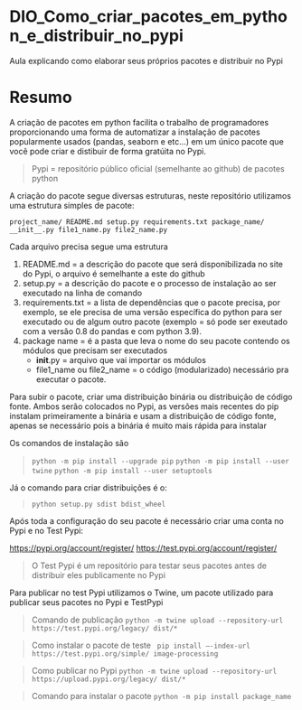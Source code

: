 # DIO_Como_criar_pacotes_em_python_e_distribuir_no_pypi

Aula explicando como elaborar seus próprios pacotes e distribuir no Pypi

# Resumo

A criação de pacotes em python facilita o trabalho de programadores proporcionando uma forma de automatizar a instalação de pacotes popularmente usados (pandas, seaborn e etc...) em um único pacote que você pode criar e distibuir de forma gratúita no Pypi.

> Pypi = repositório público oficial (semelhante ao github) de pacotes python

A criação do pacote segue diversas estruturas, neste repositório utilizamos uma estrutura simples de pacote:


` project_name/
      README.md
      setup.py
      requirements.txt
      package_name/
        __init__.py
        file1_name.py
        file2_name.py `
        
Cada arquivo precisa segue uma estrutura

1. README.md = a descrição do pacote que será disponibilizada no site do Pypi, o arquivo é semelhante a este do github
2. setup.py = a descrição do pacote e o processo de instalação ao ser executado na linha de comando
3. requirements.txt = a lista de dependências que o pacote precisa, por exemplo, se ele precisa de uma versão específica do python para ser executado ou de algum outro pacote (exemplo = só pode ser exeutado com a versão 0.8 do pandas e com python 3.9).
4. package name = é a pasta que leva o nome do seu pacote contendo os módulos que precisam ser executados
    - __init__.py = arquivo que vai importar os módulos
    - file1_name ou file2_name = o código (modularizado) necessário pra executar o pacote.

Para subir o pacote, criar uma distribuição binária ou distribuição de código fonte. Ambos serão colocados no Pypi, as versões mais recentes do pip instalam primeiramente a binária e usam a distribuição de código fonte, apenas se necessário pois a binária é muito mais rápida para instalar

Os comandos de instalação são

> `python -m pip install --upgrade pip` `python -m pip install --user twine` `python -m pip install --user setuptools`

Já o comando para criar distribuições é o:

> `python setup.py sdist bdist_wheel `

Após toda a configuração do seu pacote é necessário criar uma conta no Pypi e no Test Pypi:

https://pypi.org/account/register/
https://test.pypi.org/account/register/

> O Test Pypi é um repositório para testar seus pacotes antes de distribuir eles publicamente no Pypi

Para publicar no test Pypi utilizamos o Twine, um pacote utilizado para publicar seus pacotes no Pypi e TestPypi

> Comando de publicação ` python -m twine upload --repository-url https://test.pypi.org/legacy/ dist/* `

> Como instalar o pacote de teste ` pip install –-index-url https://test.pypi.org/simple/ image-processing`

> Como publicar no Pypi `python -m twine upload --repository-url https://upload.pypi.org/legacy/ dist/* `

> Comando para instalar o pacote `python -m pip install package_name`



    

